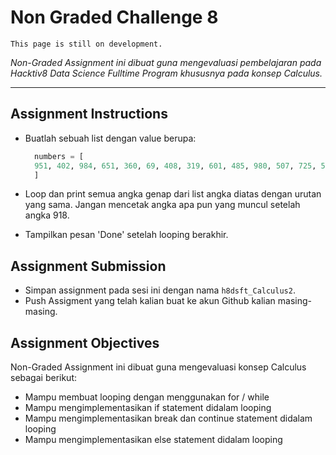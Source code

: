 # Non Graded Challenge 8

```{attention}
This page is still on development.
```

_Non-Graded Assignment ini dibuat guna mengevaluasi pembelajaran pada Hacktiv8 Data Science Fulltime Program khususnya pada konsep Calculus._

---

## Assignment Instructions

- Buatlah sebuah list dengan value berupa:

  ```py
    numbers = [
    951, 402, 984, 651, 360, 69, 408, 319, 601, 485, 980, 507, 725, 547, 544, 615, 83, 165, 141, 501, 263, 617, 865, 575, 219, 390, 984, 592, 236, 105, 942, 941, 386, 462, 47, 418, 907, 344, 236, 375, 823, 566, 597, 978, 328, 615, 953, 345, 399, 162, 758, 219, 918, 237, 412, 566, 826, 248, 866, 950, 626, 949
    ]
  ```

- Loop dan print semua angka genap dari list angka diatas dengan urutan yang sama. Jangan mencetak angka apa pun yang muncul setelah angka 918.
- Tampilkan pesan 'Done' setelah looping berakhir.

## Assignment Submission

- Simpan assignment pada sesi ini dengan nama `h8dsft_Calculus2`.
- Push Assigment yang telah kalian buat ke akun Github kalian masing-masing.

## Assignment Objectives

Non-Graded Assignment ini dibuat guna mengevaluasi konsep Calculus sebagai berikut:

- Mampu membuat looping dengan menggunakan for / while
- Mampu mengimplementasikan if statement didalam looping
- Mampu mengimplementasikan break dan continue statement didalam looping
- Mampu mengimplementasikan else statement didalam looping
